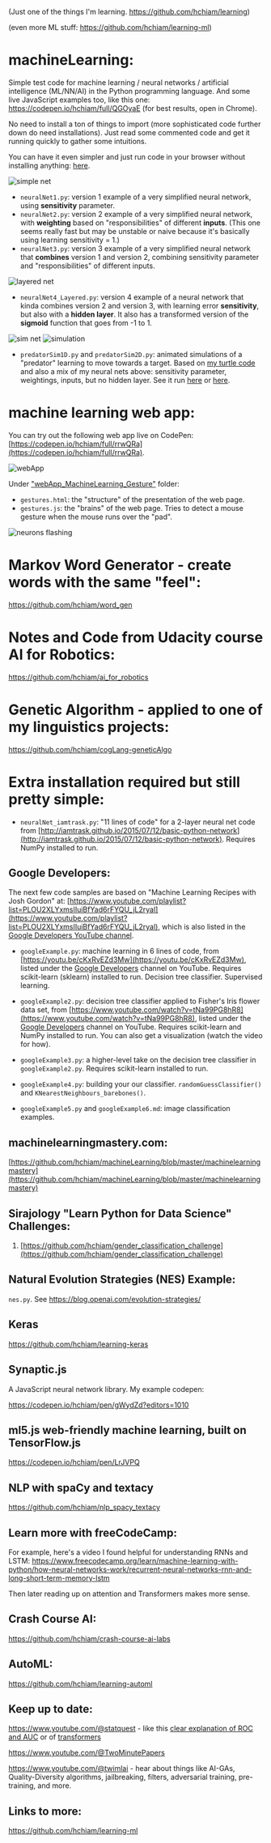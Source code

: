 (Just one of the things I'm learning. https://github.com/hchiam/learning)

(even more ML stuff: https://github.com/hchiam/learning-ml)

# machineLearning:

Simple test code for machine learning / neural networks / artificial intelligence (ML/NN/AI) in the Python programming language. And some live JavaScript examples too, like this one: https://codepen.io/hchiam/full/QGOyaE (for best results, open in Chrome).

No need to install a ton of things to import (more sophisticated code further down do need installations). Just read some commented code and get it running quickly to gather some intuitions.

You can have it even simpler and just run code in your browser without installing anything: [here](http://hchiam.blogspot.ca/2016/08/machine-learning-very-basic-code.html).

![simple net](https://github.com/hchiam/machineLearning/blob/master/pictures/simpleNet.jpg "a simple neural network with two input neurons and one output neuron for the 'guess'")

- `neuralNet1.py`: version 1 example of a very simplified neural network, using **sensitivity** parameter.
- `neuralNet2.py`: version 2 example of a very simplified neural network, with **weighting** based on "responsibilities" of different **inputs**. (This one seems really fast but may be unstable or naive because it's basically using learning sensitivity = 1.)
- `neuralNet3.py`: version 3 example of a very simplified neural network that **combines** version 1 and version 2, combining sensitivity parameter and "responsibilities" of different inputs.

![layered net](https://github.com/hchiam/machineLearning/blob/master/pictures/layeredNet.jpg "a layered neural network with two input neurons, two hidden neurons, and one output neuron for the 'guess'")

- `neuralNet4_Layered.py`: version 4 example of a neural network that kinda combines version 2 and version 3, with learning error **sensitivity**, but also with a **hidden layer**. It also has a transformed version of the **sigmoid** function that goes from -1 to 1.

![sim net](https://github.com/hchiam/machineLearning/blob/master/pictures/neuralNetwork2-2.jpg "a simple neural network with two inputs neurons and two output neurons to let the 'predator' move around") ![simulation](https://github.com/hchiam/machineLearning/blob/master/pictures/simulationScreenshot.png "a screenshot of the simulation")

- `predatorSim1D.py` and `predatorSim2D.py`: animated simulations of a "predator" learning to move towards a target. Based on [my turtle code](https://github.com/hchiam/code7/blob/master/problem3.py) and also a mix of my neural nets above: sensitivity parameter, weightings, inputs, but no hidden layer. See it run [here](http://hchiam.blogspot.ca/2016/08/machine-learning-basic-simulator.html) or [here](https://trinket.io/python/2aa598ffb6).

# machine learning web app:

You can try out the following web app live on CodePen: [https://codepen.io/hchiam/full/rrwQRa](https://codepen.io/hchiam/full/rrwQRa).

![webApp](https://github.com/hchiam/machineLearning/blob/master/pictures/LearnGesture.png "a web app that tries to detect a gesture made by the mouse anywhere on the page")

Under ["webApp_MachineLearning_Gesture"](https://github.com/hchiam/webApp_MachineLearning_Gesture) folder:

- `gestures.html`: the "structure" of the presentation of the web page.
- `gestures.js`: the "brains" of the web page. Tries to detect a mouse gesture when the mouse runs over the "pad".

![neurons flashing](https://github.com/hchiam/machineLearning/blob/master/pictures/circle.gif "neurons flashing")

# Markov Word Generator - create words with the same "feel":

https://github.com/hchiam/word_gen

# Notes and Code from Udacity course AI for Robotics:

https://github.com/hchiam/ai_for_robotics

# Genetic Algorithm - applied to one of my linguistics projects:

https://github.com/hchiam/cogLang-geneticAlgo

# Extra installation required but still pretty simple:

- `neuralNet_iamtrask.py`: "11 lines of code" for a 2-layer neural net code from [http://iamtrask.github.io/2015/07/12/basic-python-network](http://iamtrask.github.io/2015/07/12/basic-python-network). Requires NumPy installed to run.

## Google Developers:

The next few code samples are based on "Machine Learning Recipes with Josh Gordon" at: [https://www.youtube.com/playlist?list=PLOU2XLYxmsIIuiBfYad6rFYQU_jL2ryal](https://www.youtube.com/playlist?list=PLOU2XLYxmsIIuiBfYad6rFYQU_jL2ryal), which is also listed in the [Google Developers YouTube channel](https://www.youtube.com/channel/UC_x5XG1OV2P6uZZ5FSM9Ttw).

- `googleExample.py`: machine learning in 6 lines of code, from [https://youtu.be/cKxRvEZd3Mw](https://youtu.be/cKxRvEZd3Mw), listed under the [Google Developers](https://www.youtube.com/user/GoogleDevelopers) channel on YouTube. Requires scikit-learn (sklearn) installed to run. Decision tree classifier. Supervised learning.

- `googleExample2.py`: decision tree classifier applied to Fisher's Iris flower data set, from [https://www.youtube.com/watch?v=tNa99PG8hR8](https://www.youtube.com/watch?v=tNa99PG8hR8), listed under the [Google Developers](https://www.youtube.com/user/GoogleDevelopers) channel on YouTube. Requires scikit-learn and NumPy installed to run. You can also get a visualization (watch the video for how).

- `googleExample3.py`: a higher-level take on the decision tree classifier in `googleExample2.py`. Requires scikit-learn installed to run.

- `googleExample4.py`: building your our classifier. `randomGuessClassifier()` and `KNearestNeighbours_barebones()`.

- `googleExample5.py` and `googleExample6.md`: image classification examples.

## machinelearningmastery.com:

[https://github.com/hchiam/machineLearning/blob/master/machinelearningmastery](https://github.com/hchiam/machineLearning/blob/master/machinelearningmastery)

## Sirajology "Learn Python for Data Science" Challenges:

1. [https://github.com/hchiam/gender_classification_challenge](https://github.com/hchiam/gender_classification_challenge)

## Natural Evolution Strategies (NES) Example:

`nes.py`. See https://blog.openai.com/evolution-strategies/

## Keras

https://github.com/hchiam/learning-keras

## Synaptic.js

A JavaScript neural network library. My example codepen:

https://codepen.io/hchiam/pen/gWydZd?editors=1010

## ml5.js web-friendly machine learning, built on TensorFlow.js

https://codepen.io/hchiam/pen/LrJVPQ

## NLP with spaCy and textacy

https://github.com/hchiam/nlp_spacy_textacy

## Learn more with freeCodeCamp:

For example, here's a video I found helpful for understanding RNNs and LSTM: https://www.freecodecamp.org/learn/machine-learning-with-python/how-neural-networks-work/recurrent-neural-networks-rnn-and-long-short-term-memory-lstm

Then later reading up on attention and Transformers makes more sense.

## Crash Course AI:

https://github.com/hchiam/crash-course-ai-labs

## AutoML:

https://github.com/hchiam/learning-automl

## Keep up to date:

https://www.youtube.com/@statquest - like this [clear explanation of ROC and AUC](https://www.youtube.com/watch?v=4jRBRDbJemM) or of [transformers](https://www.youtube.com/watch?v=zxQyTK8quyY)

https://www.youtube.com/@TwoMinutePapers

https://www.youtube.com/@twimlai - hear about things like AI-GAs, Quality-Diversity algorithms, jailbreaking, filters, adversarial training, pre-training, and more.

## Links to more:

https://github.com/hchiam/learning-ml
